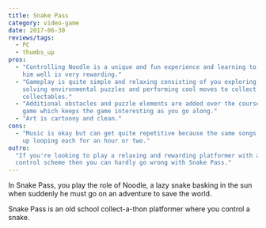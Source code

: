 ```yaml
---
title: Snake Pass
category: video-game
date: 2017-06-30
reviews/tags:
  - PC
  - thumbs_up
pros:
  - "Controlling Noodle is a unique and fun experience and learning to control
    him well is very rewarding."
  - "Gameplay is quite simple and relaxing consisting of you exploring a level,
    solving environmental puzzles and performing cool moves to collect
    collectables."
  - "Additional obstacles and puzzle elements are added over the course of the
    game which keeps the game interesting as you go along."
  - "Art is cartoony and clean."
cons:
  - "Music is okay but can get quite repetitive because the same songs will end
    up looping each for an hour or two."
outro:
  "If you're looking to play a relaxing and rewarding platformer with a unique
  control scheme then you can hardly go wrong with Snake Pass."
---
```


In Snake Pass, you play the role of Noodle, a lazy snake basking in the sun when
suddenly he must go on an adventure to save the world.

Snake Pass is an old school collect-a-thon platformer where you control a snake.
